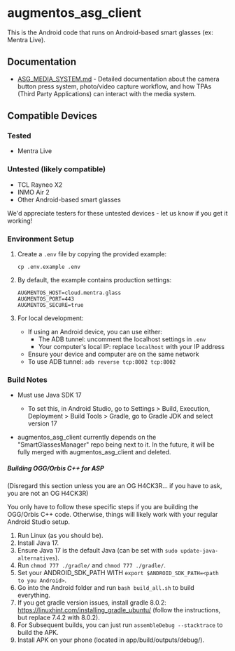 # augmentos_asg_client

This is the Android code that runs on Android-based smart glasses (ex: Mentra Live).

## Documentation
- [ASG_MEDIA_SYSTEM.md](./ASG_MEDIA_SYSTEM.md) - Detailed documentation about the camera button press system, photo/video capture workflow, and how TPAs (Third Party Applications) can interact with the media system.

## Compatible Devices

### Tested
- Mentra Live

### Untested (likely compatible)
- TCL Rayneo X2
- INMO Air 2
- Other Android-based smart glasses

We'd appreciate testers for these untested devices - let us know if you get it working!

### Environment Setup

1. Create a `.env` file by copying the provided example:
   ```
   cp .env.example .env
   ```

2. By default, the example contains production settings:
   ```
   AUGMENTOS_HOST=cloud.mentra.glass
   AUGMENTOS_PORT=443
   AUGMENTOS_SECURE=true
   ```

3. For local development:
   - If using an Android device, you can use either:
     - The ADB tunnel: uncomment the localhost settings in `.env`
     - Your computer's local IP: replace `localhost` with your IP address
   - Ensure your device and computer are on the same network
   - To use ADB tunnel: `adb reverse tcp:8002 tcp:8002`

### Build Notes

- Must use Java SDK 17
    - To set this, in Android Studio, go to Settings > Build, Execution, Deployment > Build Tools > Gradle, go to Gradle JDK and select version 17

- augmentos_asg_client currently depends on the "SmartGlassesManager" repo being next to it. In the future, it will be fully merged with augmentos_asg_client and deleted.

##### Building OGG/Orbis C++ for ASP

(Disregard this section unless you are an OG H4CK3R... if you have to ask, you are not an OG H4CK3R)

You only have to follow these specific steps if you are building the OGG/Orbis C++ code. Otherwise, things will likely work with your regular Android Studio setup.

1. Run Linux (as you should be).
2. Install Java 17.
3. Ensure Java 17 is the default Java (can be set with `sudo update-java-alternatives`).
4. Run `chmod 777 ./gradle/` and `chmod 777 ./gradle/`.
5. Set your ANDROID_SDK_PATH WITH `export $ANDROID_SDK_PATH=<path to you Android>`.
6. Go into the Android folder and run `bash build_all.sh` to build everything.
7. If you get gradle version issues, install gradle 8.0.2: https://linuxhint.com/installing_gradle_ubuntu/ (follow the instructions, but replace 7.4.2 with 8.0.2).
8. For Subsequent builds, you can just run `assembleDebug --stacktrace` to build the APK.
9. Install APK on your phone (located in app/build/outputs/debug/).
